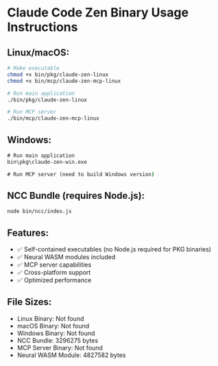 
# Claude Code Zen Binary Usage Instructions

## Linux/macOS:
```bash
# Make executable
chmod +x bin/pkg/claude-zen-linux
chmod +x bin/mcp/claude-zen-mcp-linux

# Run main application
./bin/pkg/claude-zen-linux

# Run MCP server
./bin/mcp/claude-zen-mcp-linux
```

## Windows:
```cmd
# Run main application
bin\pkg\claude-zen-win.exe

# Run MCP server (need to build Windows version)
```

## NCC Bundle (requires Node.js):
```bash
node bin/ncc/index.js
```

## Features:
- ✅ Self-contained executables (no Node.js required for PKG binaries)
- ✅ Neural WASM modules included
- ✅ MCP server capabilities
- ✅ Cross-platform support
- ✅ Optimized performance

## File Sizes:
- Linux Binary: Not found
- macOS Binary: Not found
- Windows Binary: Not found
- NCC Bundle: 3296275 bytes
- MCP Server Binary: Not found
- Neural WASM Module: 4827582 bytes
